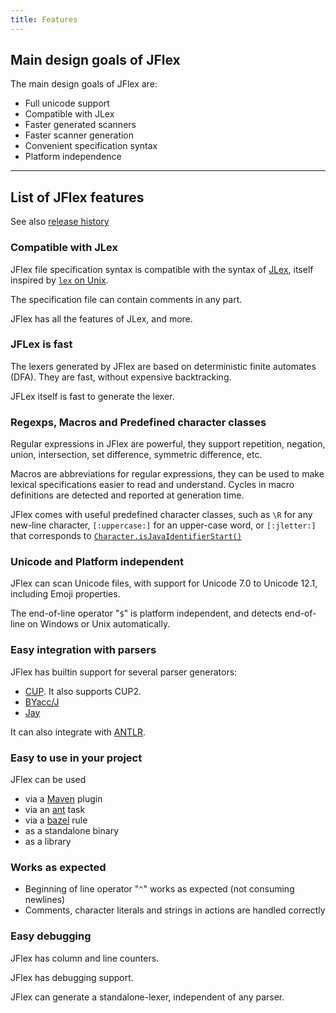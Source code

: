 ```yaml
---
title: Features
---
```


## Main design goals of JFlex

The main design goals of JFlex are:

-   Full unicode support
-   Compatible with JLex
-   Faster generated scanners
-   Faster scanner generation
-   Convenient specification syntax
-   Platform independence

----

## List of JFlex features
See also [release history](changelog.html)


### Compatible with JLex

JFlex file specification syntax is compatible with the syntax of
[JLex][1], itself inspired by [`lex` on Unix][2].

The specification file can contain comments in any part.

JFlex has all the features of JLex, and more.

### JFLex is fast

The lexers generated by JFlex are based on deterministic finite automates (DFA). They are fast, without expensive backtracking.

JFLex itself is fast to generate the lexer.

### Regexps, Macros and Predefined character classes

Regular expressions in JFlex are powerful, they support repetition, negation, union, intersection, set difference, symmetric difference, etc.

Macros are abbreviations for regular expressions, they can be used to make lexical specifications easier to read and understand.
Cycles in macro definitions are detected and reported at generation time.

JFlex comes with useful predefined character classes, such as `\R` for any new-line character, `[:uppercase:]` for an upper-case word, or `[:jletter:]` that corresponds to [`Character.isJavaIdentifierStart()`][3]

### Unicode and Platform independent

JFlex can scan Unicode files, with support for Unicode 7.0 to Unicode 12.1,
including Emoji properties.

The end-of-line operator "`$`" is platform independent, and detects end-of-line on Windows or Unix automatically.

### Easy integration with parsers

JFlex has builtin support for several parser generators:

* [CUP](http://www.cs.princeton.edu/~appel/modern/java/CUP/).
  It also supports CUP2.
* [BYacc/J](http://byaccj.sourceforge.net/)
* [Jay](http://www.cs.rit.edu/~ats/projects/lp/jay/package.html)

It can also integrate with [ANTLR](http://www.antlr.org/).

### Easy to use in your project

JFlex can be used

-  via a [Maven](https://maven.apache.org/) plugin
-  via an [ant](https://ant.apache.org/) task
-  via a [bazel](https://bazel.build/) rule
-  as a standalone binary
-  as a library

### Works as expected

-   Beginning of line operator "`^`" works as expected (not consuming
    newlines)
-   Comments, character literals and strings in actions are handled
    correctly

### Easy debugging

JFlex has column and line counters.

JFlex has debugging support.

JFlex can generate a standalone-lexer, independent of any parser.


[1]: https://www.cs.princeton.edu/~appel/modern/java/JLex/
[2]: http://en.wikipedia.org/wiki/Lex_%28software%29
[3]: http://docs.oracle.com/javase/6/docs/api/java/lang/Character.html#isJavaIdentifierStart(int)
